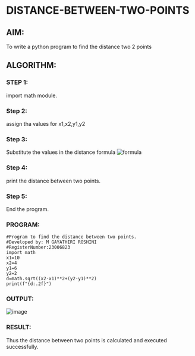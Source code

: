 # DISTANCE-BETWEEN-TWO-POINTS

## AIM:
To write a python program to find the distance two 2 points
## ALGORITHM:
### STEP 1:
import math module.
### Step 2:
assign tha values for x1,x2,y1,y2
### Step 3: 
Substitute the values in the distance formula  ![formula](/formula.JPG)
### Step 4: 
print the distance between two points.
### Step 5: 
End the program.
### PROGRAM:
 ~~~
#Program to find the distance between two points.
#Developed by: M GAYATHIRI ROSHINI
#RegisterNumber:23006823
import math
x1=10
x2=4
y1=6
y2=2
d=math.sqrt((x2-x1)**2+(y2-y1)**2)
print(f"{d:.2f}")
~~~ 


### OUTPUT:
![image](https://github.com/23006823/DISTANCE-BETWEEN-TWO-POINTS/assets/138971409/60b6cb99-07fa-4d84-9802-99da7c763b64)


### RESULT:
Thus the distance between two points is calculated and executed successfully.
